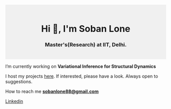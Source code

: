 
<div align="center" style="background-color: #f0f0f0; padding: 20px;">
    <h1>Hi 👋, I'm Soban Lone</h1>
    <h3>Master's(Research) at IIT, Delhi.</h3>
</div>

I’m currently working on **Variational Inference for Structural Dynamics**

I host my projects [here](https://github.com/sob-ANN/Projects). If interested, please have a look. Always open to suggestions.

How to reach me **sobanlone88@gmail.com**

[Linkedin](https://www.linkedin.com/in/soban-lone-0b7177170/)

